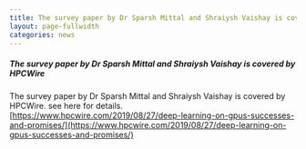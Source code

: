 ```yaml
---
title: The survey paper by Dr Sparsh Mittal and Shraiysh Vaishay is covered by HPCWire
layout: page-fullwidth
categories: news
---
```


##### **The survey paper by Dr Sparsh Mittal and Shraiysh Vaishay is covered by HPCWire**

The survey paper by Dr Sparsh Mittal and Shraiysh Vaishay is covered by HPCWire. see here for details. [https://www.hpcwire.com/2019/08/27/deep-learning-on-gpus-successes-and-promises/](https://www.hpcwire.com/2019/08/27/deep-learning-on-gpus-successes-and-promises/)